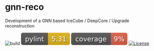 # gnn-reco
Development of a GNN based IceCube / DeepCore / Upgrade reconstruction

![build](https://github.com/icecube/gnn-reco/actions/workflows/build.yml/badge.svg)
![pylint](./misc/badges/pylint.svg)
![coverage](./misc/badges/coverage.svg)
[![License](https://img.shields.io/badge/License-Apache%202.0-blue.svg)](https://opensource.org/licenses/Apache-2.0)
